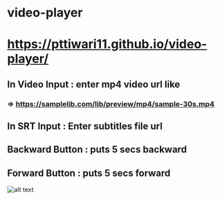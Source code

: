 # video-player
# https://pttiwari11.github.io/video-player/
## In Video Input : enter mp4 video url like
### => https://samplelib.com/lib/preview/mp4/sample-30s.mp4
## In SRT Input : Enter subtitles file url
## Backward Button : puts 5 secs backward
## Forward Button : puts 5 secs forward
![alt text](https://github.com/[pttiwar11]/[video-player]/blob/[main]/video-player.jpg?raw=true)

